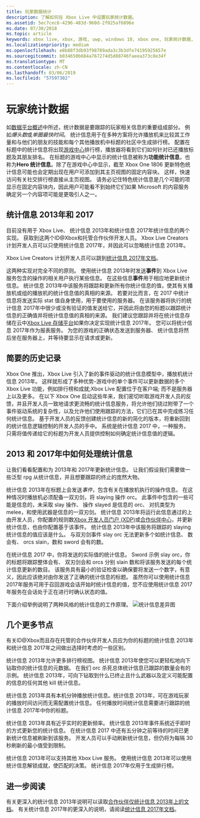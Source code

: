 ```yaml
---
title: 玩家数据统计
description: 了解如何在 Xbox Live 中设置玩家统计数据。
ms.assetid: 5ec7cec6-4296-483d-960d-2f025af6896e
ms.date: 07/30/2018
ms.topic: article
keywords: xbox live, xbox, 游戏, uwp, windows 10, xbox one, 玩家统计数据, 排行榜
ms.localizationpriority: medium
ms.openlocfilehash: e8b88f3db93f98789ada3c3b3dfe74195925657e
ms.sourcegitcommit: b034650b684a767274d5d88746faeea373c8e34f
ms.translationtype: MT
ms.contentlocale: zh-CN
ms.lasthandoff: 03/06/2019
ms.locfileid: "57597302"
---
```

# <a name="player-stats"></a>玩家统计数据

如[数据平台概述](../data-platform/data-platform.md)中所述，统计数据是要跟踪的玩家相关信息的重要组成部分。 例如*爆头数*或*单圈最快时间*。 统计信息用于在多种方案将允许播放机来比较其工作量和与他们的朋友的技能和每个其他播放机中标题的社区中生成排行榜。 配置在标题中的统计信息将出现[游戏中心](../data-platform/designing-xbox-live-experiences.md)排行榜，播放器将看到它们如何针对已还播放标题及其朋友排名。 在标题的游戏中心中显示的统计信息被称为**功能统计信息**，也称为**Hero 统计信息**。除了在游戏中心中显示，截至 Xbox One 1806 更新特色统计信息可能也会定期出现在用户可添加到其主页视图的固定内容块。 这样，快速访问有关社交排行榜直接从主页视图。 请务必记住特色统计信息是几个可能的项显示在固定内容块内，因此用户可能看不到始终它们如果 Microsoft 的内容服务确定另一个内容项可能是更吸引人之一。

## <a name="stats-2013-and-2017"></a>统计信息 2013年和 2017

目前没有用于 Xbox Live、 统计信息 2013年和统计信息 2017年统计信息的两个实现。 获取到这两个ID@Xbox和托管合作伙伴开发人员。 Xbox Live Creators 计划开发人员可以只使用统计信息 2017年，并因此可以忽略统计信息 2013年。

Xbox Live Creators 计划开发人员可以跳到[统计信息 2017年文档](stats2017.md)。

这两种实现对完全不同的原则。 使用统计信息 2013年时发送**事件**到 Xbox Live 服务包含的操作的相关用户执行某些信息。 在这些信息**事件**用于相应地更新统计信息。 统计信息 2013年中该服务将跟踪和更新所有你统计信息的值，使其有关播放机或组的播放机的统计信息值的真相的来源。 若要对比而言，在 2017 中统计信息将发送实际 stat 值自身使用，用于要使用的服务器。 在该服务器将执行的统计信息 2017年中很少或没有验证的值发送给它，并因此将由您的标题以跟踪统计信息的正确值并将统计信息值的真相的来源。 我们建议您跟踪并将在统计信息存储在云中[Xbox Live 存储平台](../storage-platform/storage-platform.md)如果你决定实现统计信息 2017年。 您可以将统计信息 2017年作为报表服务。 为您的游戏的正确状态发送到服务器、 统计信息将然后坐在服务器上，并等待要显示在请求或更新。

## <a name="a-brief-history"></a>简要的历史记录

Xbox One 推出，Xbox Live 引入了新的事件驱动的统计信息模型中，播放机统计信息 2013年。 这样就形成了多种优势-游戏中的单个事件可以更新数据的多个 Xbox Live 功能，例如排行榜和成就;Xbox Live 配置位于在客户端; 而不是服务器上以及更多。 在以下 Xbox One 启动这些年来，我们密切听取游戏开发人员的反馈，并且开发人员一致地请求更流畅的统计信息服务，将允许他们绕过附带了一个事件驱动系统的复杂性，以及允许他们使用跟踪的方法，它们已在其中完成练习任何统计信息。 基于开发人员的反馈创建统计信息的新的简化的版本，将重新回到的统计信息逻辑控制的开发人员的手中。 系统是统计信息 2017 中，一种服务，只需将值传递给它的标题为开发人员提供控制如何确定统计信息值的逻辑。

## <a name="how-stats-are-handled-in-2013-and-2017"></a>2013 和 2017年中如何处理统计信息

让我们看看配置和为 2013年和 2017年更新统计信息。 让我们假设我们需要做一些泛型 rpg 从统计信息，并且想要跟踪的终止的庞然大物。

统计信息 2013年在标题上会发送*事件*，包含有关在播放机执行的操作信息。 在这种情况时播放机必须配备一双刃剑，将 slaying 操作 orc。 此事件中包含的一些可能是信息的，未采取 slay 操作、 操作 slayed 是信息的 orc、 对抗类型为 melee，和使用武器是信息的一双刃剑。 统计信息 2013年将运行此信息通过的上由开发人员，你配置的规则数[Xbox 开发人员门户 (XDP)](https://xdp.xboxlive.com/User/Contact/MyAccess?selectedMenu=devaccounts)或[合作伙伴中心](https://partner.microsoft.com/dashboard)，并更新统计信息，也由你配置基于该事件。 统计信息 2013年中该服务将跟踪的 slaying 统计信息的值应该是什么。 与双刃剑事件 slay orc 无法更新多个如统计信息、 数会有、 orcs slain，数和 sword 会有的数。

在统计信息 2017 中，你将发送的实际值的统计信息。 Sword 示例 slay orc，你的标题将跟踪整体会有、 双刃剑会和 orcs 分别 slain 数和将该服务发送的每个统计信息更新的数目。 该服务具有最小的验证检查以确保要将发送一个数字，有意义，因此应该绝对由你发送了正确的统计信息的标题。 虽然你可以使用统计信息 2017年服务可用于召回游戏会话开始时统计信息的值，您不应使用统计信息 2017年服务在会话处于正在进行时确认状态的值。

下面介绍举例说明了两种风格的统计信息的工作原理。
![统计信息差异图](../images/stats/Stats2013-7DiagramColored.jpg)

## <a name="a-few-more-notes"></a>几个更多节点

有关ID@Xbox而且存在托管的合作伙伴开发人员应为你的标题的统计信息 2013年和统计信息 2017年之间做出选择时考虑的一些区别。

统计信息 2013年允许更多排行榜视图。
统计信息 2013年使您可以更轻松地向下钻取你的统计信息的元数据。 在我们 orc 杀死总体统计信息已跟踪的数量会有的示例。 统计信息 2013年，可向下钻取到什么已终止且什么武器以及定义可能配置的信息的任何其他 kill 统计信息。

统计信息 2013年具有本机分钟播放统计信息。统计信息 2013年，可在游戏玩家的播放时间访问而无需配置统计信息。 任何播放时间统计信息需要进行跟踪的统计信息 2017年中你的标题。

统计信息 2013年具有近乎实时的更新频率。
统计信息 2013年事件系统近乎即时的方式更新您的统计信息。 在统计信息 2017 中还有五分钟之前等待的时间已更新统计信息被刷新到该服务。 开发人员可以手动刷新统计信息，但仍将为每隔 30 秒刷新的最小值受到限制。

统计信息 2013年可以支持其他 Xbox Live 服务。
使用统计信息 2013年可以使用统计信息解锁成就，使匹配的决策。 统计信息 2017年仅用于生成排行榜。

## <a name="further-reading"></a>进一步阅读

有关更深入的统计信息 2013年说明可以读取[合作伙伴仅统计信息 2013年上的文档](https://developer.microsoft.com/en-us/games/xbox/docs/xboxlive/xbox-live-partners/event-driven-data-platform/user-stats)。
有关统计信息 2017年的更深入的说明，请阅读[统计信息 2017年文档](stats2017.md)。
